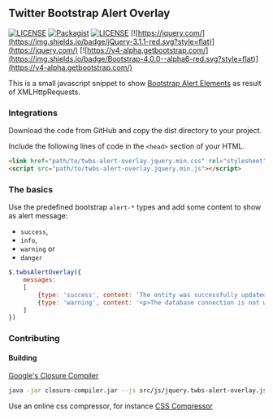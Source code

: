 ## Twitter Bootstrap Alert Overlay

[![LICENSE](https://img.shields.io/badge/release-0.1.1-blue.svg?style=flat)](https://github.com/Fincallorca/twbs-alert-overlay/tree/0.1.1)
[![Packagist](https://img.shields.io/badge/Packagist-0.1.1-blue.svg?style=flat)](https://packagist.org/packages/fincallorca/twbs-alert-overlay)
[![LICENSE](https://img.shields.io/badge/License-MIT-blue.svg?style=flat)](LICENSE)
[![https://jquery.com/](https://img.shields.io/badge/jQuery-3.1.1-red.svg?style=flat)](https://jquery.com/)
[![https://v4-alpha.getbootstrap.com/](https://img.shields.io/badge/Bootstrap-4.0.0--alpha6-red.svg?style=flat)](https://v4-alpha.getbootstrap.com/)

This is a small javascript snippet to show  [Bootstrap Alert Elements](https://v4-alpha.getbootstrap.com/components/alerts/) as result of XMLHttpRequests.
 
### Integrations

Download the code from GitHub and copy the dist directory to your project.

Include the following lines of code in the `<head>` section of your HTML.

```html
<link href="path/to/twbs-alert-overlay.jquery.min.css" rel="stylesheet" />
<script src="path/to/twbs-alert-overlay.jquery.min.js"></script>
```

### The basics

Use the predefined bootstrap `alert-*` types and add some content to show as alert message:
* `success`,
* `info`,
* `warning` or
* `danger`

```javascript
$.twbsAlertOverlay({
    messages:
    [
        {type: 'success', content: 'The entity was successfully updated.'},
        {type: 'warning', content: '<p>The database connection is not working!</p>'}
    ]
})
```

### Contributing

#### Building

[Google's Closure Compiler](https://developers.google.com/closure/compiler/)

```bash
java -jar closure-compiler.jar --js src/js/jquery.twbs-alert-overlay.js --js src/js/core.js --js_output_file dist/twbs-alert-overlay.jquery.min.js
```

Use an online css compressor, for instance [CSS Compressor](http://csscompressor.com/)